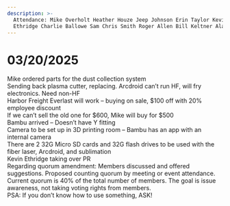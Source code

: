 ```yaml
---
description: >-
  Attendance: Mike Overholt Heather Houze Jeep Johnson Erin Taylor Kevin
  Ethridge Charlie Ballowe Sam Chris Smith Roger Allen Bill Keltner Alan Hennis
---
```


# 03/20/2025

Mike ordered parts for the dust collection system\
Sending back plasma cutter, replacing. Arcdroid can’t run HF, will fry\
electronics. Need non-HF\
Harbor Freight Everlast will work – buying on sale, $100 off with 20%\
employee discount\
If we can’t sell the old one for $600, Mike will buy for $500\
Bambu arrived – Doesn’t have Y fitting\
Camera to be set up in 3D printing room – Bambu has an app with an\
internal camera\
There are 2 32G Micro SD cards and 32G flash drives to be used with the\
fiber laser, Arcdroid, and sublimation\
Kevin Ethridge taking over PR\
Regarding quorum amendment: Members discussed and offered\
suggestions. Proposed counting quorum by meeting or event attendance.\
Current quorum is 40% of the total number of members. The goal is issue\
awareness, not taking voting rights from members.\
PSA: If you don’t know how to use something, ASK!

